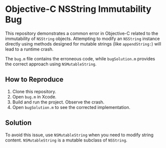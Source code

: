 # Objective-C NSString Immutability Bug

This repository demonstrates a common error in Objective-C related to the immutability of `NSString` objects.  Attempting to modify an `NSString` instance directly using methods designed for mutable strings (like `appendString:`) will lead to a runtime crash.

The `bug.m` file contains the erroneous code, while `bugSolution.m` provides the correct approach using `NSMutableString`.

## How to Reproduce

1. Clone this repository.
2. Open `bug.m` in Xcode.
3. Build and run the project. Observe the crash.
4. Open `bugSolution.m` to see the corrected implementation.

## Solution

To avoid this issue, use `NSMutableString` when you need to modify string content.  `NSMutableString` is a mutable subclass of `NSString`.